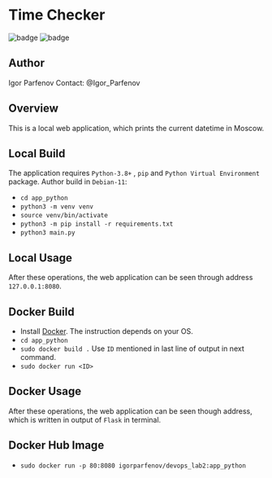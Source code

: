 # Time Checker

![badge](https://github.com/ParfenovIgor/labs/actions/workflows/app_python.yml/badge.svg?branch=lab3)
![badge](https://github.com/ParfenovIgor/labs/actions/workflows/app_php.yml/badge.svg?branch=lab3)

## Author

Igor Parfenov
Contact: @Igor_Parfenov

## Overview

This is a local web application, which prints the current datetime in Moscow.

## Local Build

The application requires `Python-3.8+` , `pip` and `Python Virtual Environment` package.
Author build in `Debian-11`:

* `cd app_python`
* `python3 -m venv venv`
* `source venv/bin/activate`
* `python3 -m pip install -r requirements.txt`
* `python3 main.py`

## Local Usage

After these operations, the web application can be seen through address `127.0.0.1:8080`.

## Docker Build

* Install [Docker](https://docs.docker.com/). The instruction depends on your OS.
* `cd app_python`
* `sudo docker build .` Use `ID` mentioned in last line of output in next command.
* `sudo docker run <ID>`

## Docker Usage

After these operations, the web application can be seen though address, which is
written in output of `Flask` in terminal.

## Docker Hub Image

* `sudo docker run -p 80:8080 igorparfenov/devops_lab2:app_python`
